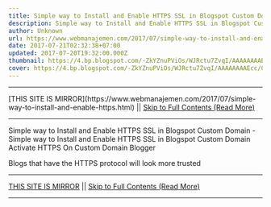 ```yaml
---
title: Simple way to Install and Enable HTTPS SSL in Blogspot Custom Domain
description: Simple way to Install and Enable HTTPS SSL in Blogspot Custom Domain
author: Unknown
url: https://www.webmanajemen.com/2017/07/simple-way-to-install-and-enable-https.html
date: 2017-07-21T02:32:38+07:00
updated: 2017-07-20T19:32:00.000Z
thumbnail: https://4.bp.blogspot.com/-ZkYZnuPViOs/WJRctu7ZvqI/AAAAAAAAEcc/CcO3hnHt38w5jxEHtSSi9XAq21mnyCRyACLcB/s1600/Cara%2BPasang%2Bdan%2BAktifkan%2BHTTPS%2B%2528SSL%2529%2Bdi%2BBlogspot%2BCustom%2BDomain%2B01.jpg
cover: https://4.bp.blogspot.com/-ZkYZnuPViOs/WJRctu7ZvqI/AAAAAAAAEcc/CcO3hnHt38w5jxEHtSSi9XAq21mnyCRyACLcB/s1600/Cara%2BPasang%2Bdan%2BAktifkan%2BHTTPS%2B%2528SSL%2529%2Bdi%2BBlogspot%2BCustom%2BDomain%2B01.jpg
---
```


<hr/> [THIS SITE IS MIRROR](https://www.webmanajemen.com/2017/07/simple-way-to-install-and-enable-https.html) || <a href="https://www.webmanajemen.com/2017/07/simple-way-to-install-and-enable-https.html" rel="follow" class="button" id="read-more">Skip to Full Contents (Read More)</a> <hr/> Simple way to Install and Enable HTTPS SSL in Blogspot Custom Domain - Simple way to Install and Enable HTTPS SSL in Blogspot Custom Domain Activate HTTPS On Custom Domain Blogger








Blogs that have the HTTPS                                                 protocol will look more trusted                                                <hr/> [THIS SITE IS MIRROR](https://www.webmanajemen.com/2017/07/simple-way-to-install-and-enable-https.html) || <a href="https://www.webmanajemen.com/2017/07/simple-way-to-install-and-enable-https.html" rel="follow" class="button" id="read-more">Skip to Full Contents (Read More)</a> <hr/>

<script>
    if (location.host.includes('dimaslanjaka12')) {
      location.replace('https://www.webmanajemen.com/2017/07/simple-way-to-install-and-enable-https.html');
    }
  </script>